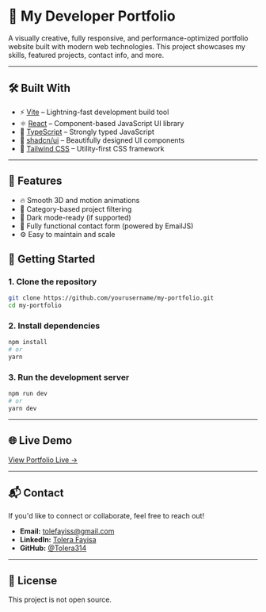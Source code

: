 # 🚀 My Developer Portfolio

A visually creative, fully responsive, and performance-optimized portfolio website built with modern web technologies. This project showcases my skills, featured projects, contact info, and more.

---

## 🛠 Built With

- ⚡ [Vite](https://vitejs.dev/) – Lightning-fast development build tool  
- ⚛️ [React](https://reactjs.org/) – Component-based JavaScript UI library  
- 🔷 [TypeScript](https://www.typescriptlang.org/) – Strongly typed JavaScript  
- 💄 [shadcn/ui](https://ui.shadcn.com/) – Beautifully designed UI components  
- 🎨 [Tailwind CSS](https://tailwindcss.com/) – Utility-first CSS framework  

---

## 📸 Features

- 🔥 Smooth 3D and motion animations  
- 🎯 Category-based project filtering  
- 🌙 Dark mode-ready (if supported)  
- 💌 Fully functional contact form (powered by EmailJS)  
- ⚙️ Easy to maintain and scale  

## 🚀 Getting Started

### 1. Clone the repository

```bash
git clone https://github.com/yourusername/my-portfolio.git
cd my-portfolio
```

### 2. Install dependencies

```bash
npm install
# or
yarn
```

### 3. Run the development server

```bash
npm run dev
# or
yarn dev
```

---

## 🌐 Live Demo

[View Portfolio Live →](https://tolera-fayisa.netlify.app/)

---

## 📬 Contact

If you'd like to connect or collaborate, feel free to reach out!

- **Email:** tolefayiss@gmail.com  
- **LinkedIn:** [Tolera Fayisa](https://www.linkedin.com/in/tolera-fayisa-590387344)  
- **GitHub:** [@Tolera314](https://github.com/Tolera314)

---

## 📄 License

This project is not open source.
